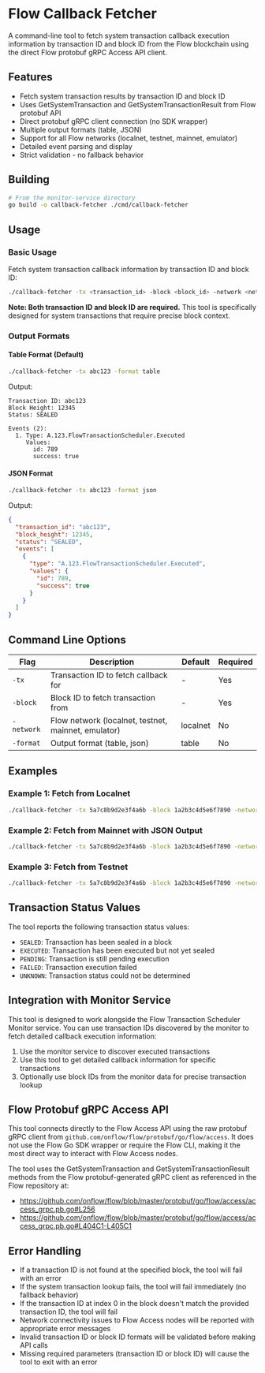 # Flow Callback Fetcher

A command-line tool to fetch system transaction callback execution information by transaction ID and block ID from the Flow blockchain using the direct Flow protobuf gRPC Access API client.

## Features

- Fetch system transaction results by transaction ID and block ID
- Uses GetSystemTransaction and GetSystemTransactionResult from Flow protobuf API
- Direct protobuf gRPC client connection (no SDK wrapper)
- Multiple output formats (table, JSON)
- Support for all Flow networks (localnet, testnet, mainnet, emulator)
- Detailed event parsing and display
- Strict validation - no fallback behavior

## Building

```bash
# From the monitor-service directory
go build -o callback-fetcher ./cmd/callback-fetcher
```

## Usage

### Basic Usage

Fetch system transaction callback information by transaction ID and block ID:

```bash
./callback-fetcher -tx <transaction_id> -block <block_id> -network <network>
```

**Note: Both transaction ID and block ID are required.** This tool is specifically designed for system transactions that require precise block context.

### Output Formats

#### Table Format (Default)

```bash
./callback-fetcher -tx abc123 -format table
```

Output:
```
Transaction ID: abc123
Block Height: 12345
Status: SEALED

Events (2):
  1. Type: A.123.FlowTransactionScheduler.Executed
     Values:
       id: 789
       success: true
```

#### JSON Format

```bash
./callback-fetcher -tx abc123 -format json
```

Output:
```json
{
  "transaction_id": "abc123",
  "block_height": 12345,
  "status": "SEALED",
  "events": [
    {
      "type": "A.123.FlowTransactionScheduler.Executed",
      "values": {
        "id": 789,
        "success": true
      }
    }
  ]
}
```

## Command Line Options

| Flag | Description | Default | Required |
|------|-------------|---------|----------|
| `-tx` | Transaction ID to fetch callback for | - | Yes |
| `-block` | Block ID to fetch transaction from | - | Yes |
| `-network` | Flow network (localnet, testnet, mainnet, emulator) | localnet | No |
| `-format` | Output format (table, json) | table | No |

## Examples

### Example 1: Fetch from Localnet

```bash
./callback-fetcher -tx 5a7c8b9d2e3f4a6b -block 1a2b3c4d5e6f7890 -network localnet
```

### Example 2: Fetch from Mainnet with JSON Output

```bash
./callback-fetcher -tx 5a7c8b9d2e3f4a6b -block 1a2b3c4d5e6f7890 -network mainnet -format json
```

### Example 3: Fetch from Testnet

```bash
./callback-fetcher -tx 5a7c8b9d2e3f4a6b -block 1a2b3c4d5e6f7890 -network testnet
```

## Transaction Status Values

The tool reports the following transaction status values:

- `SEALED`: Transaction has been sealed in a block
- `EXECUTED`: Transaction has been executed but not yet sealed
- `PENDING`: Transaction is still pending execution
- `FAILED`: Transaction execution failed
- `UNKNOWN`: Transaction status could not be determined

## Integration with Monitor Service

This tool is designed to work alongside the Flow Transaction Scheduler Monitor service. You can use transaction IDs discovered by the monitor to fetch detailed callback execution information:

1. Use the monitor service to discover executed transactions
2. Use this tool to get detailed callback information for specific transactions
3. Optionally use block IDs from the monitor data for precise transaction lookup

## Flow Protobuf gRPC Access API

This tool connects directly to the Flow Access API using the raw protobuf gRPC client from `github.com/onflow/flow/protobuf/go/flow/access`. It does not use the Flow Go SDK wrapper or require the Flow CLI, making it the most direct way to interact with Flow Access nodes.

The tool uses the GetSystemTransaction and GetSystemTransactionResult methods from the Flow protobuf-generated gRPC client as referenced in the Flow repository at:
- https://github.com/onflow/flow/blob/master/protobuf/go/flow/access/access_grpc.pb.go#L256
- https://github.com/onflow/flow/blob/master/protobuf/go/flow/access/access_grpc.pb.go#L404C1-L405C1

## Error Handling

- If a transaction ID is not found at the specified block, the tool will fail with an error
- If the system transaction lookup fails, the tool will fail immediately (no fallback behavior)
- If the transaction ID at index 0 in the block doesn't match the provided transaction ID, the tool will fail
- Network connectivity issues to Flow Access nodes will be reported with appropriate error messages
- Invalid transaction ID or block ID formats will be validated before making API calls
- Missing required parameters (transaction ID or block ID) will cause the tool to exit with an error
